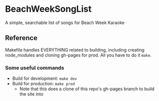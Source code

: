 # BeachWeekSongList
A simple, searchable list of songs for Beach Week Karaoke

## Reference

Makefile handles EVERYTHING related to building, including creating node_modules and cloning gh-pages for prod. All you have to do it `make`.

### Some useful commands

- Build for development: `make dev`
- Build for production: `make prod`
  - Note that this does a clone of this repo's gh-pages branch to build the site into
